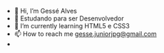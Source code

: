 - 👋 Hi, I’m  Gessé Alves
- 👀 Estudando para ser Desenvolvedor
- 🌱 I’m currently learning  HTML5 e CSS3
- 📫 How to reach me   gesse.juniorjpg@gmail.com
- 
